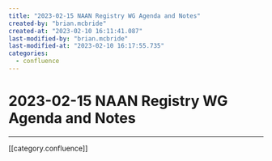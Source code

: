 ```yaml
---
title: "2023-02-15 NAAN Registry WG Agenda and Notes"
created-by: "brian.mcbride"
created-at: "2023-02-10 16:11:41.087"
last-modified-by: "brian.mcbride"
last-modified-at: "2023-02-10 16:17:55.735"
categories:
  - confluence
---
```


# 2023-02-15 NAAN Registry WG Agenda and Notes


---

[[category.confluence]]
